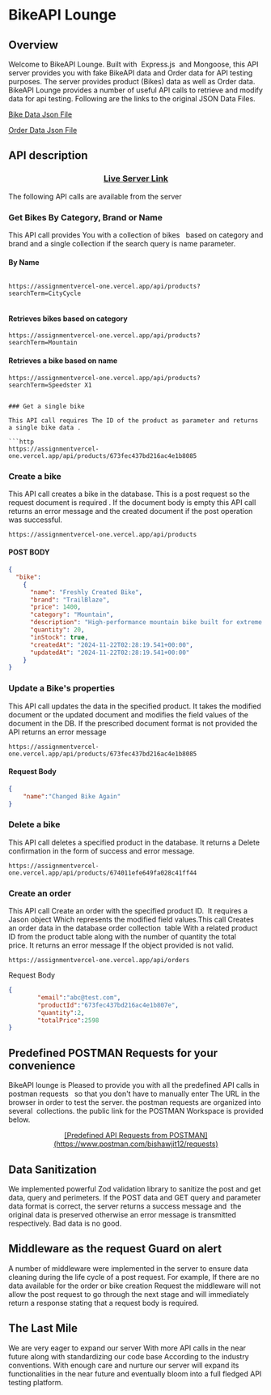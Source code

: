 # BikeAPI Lounge

## Overview

Welcome to BikeAPI Lounge. Built with  Express.js  and Mongoose, this API server provides you with fake BikeAPI data and Order data for API testing purposes. The server provides product (Bikes) data as well as Order data. BikeAPI Lounge provides a number of useful API calls to retrieve and modify data for api testing. Following are the links to the original JSON Data Files.

[Bike Data Json File](https://github.com/drjhatka/assignment-2/blob/main/products.json)

[Order Data Json File](https://github.com/drjhatka/assignment-2/blob/main/orders.json)

## API description

### <p align=center><ins>[Live Server Link](https://assignmentvercel-one.vercel.app)</ins></p>

The following API calls are available from the server

### Get Bikes By Category, Brand or Name

This API call provides You with a collection of bikes   based on category and brand and a single collection if the search query is name parameter.

#### By Name  

```http

https://assignmentvercel-one.vercel.app/api/products?searchTerm=CityCycle


```

#### Retrieves bikes based on category

```http
https://assignmentvercel-one.vercel.app/api/products?searchTerm=Mountain

```

#### Retrieves a bike based on name

```http
https://assignmentvercel-one.vercel.app/api/products?searchTerm=Speedster X1


### Get a single bike

This API call requires The ID of the product as parameter and returns a single bike data .

```http
https://assignmentvercel-one.vercel.app/api/products/673fec437bd216ac4e1b8085
```

### Create a bike

This API call creates a bike in the database. This is a post request so the request document is required . If the document body is empty this API call returns an error message and the created document if the post operation was successful.

```http
https://assignmentvercel-one.vercel.app/api/products
```

#### POST BODY

```json
{
  "bike":
    {
      "name": "Freshly Created Bike",
      "brand": "TrailBlaze",
      "price": 1400,
      "category": "Mountain",
      "description": "High-performance mountain bike built for extreme trails.",
      "quantity": 20,
      "inStock": true,
      "createdAt": "2024-11-22T02:28:19.541+00:00",
      "updatedAt": "2024-11-22T02:28:19.541+00:00"
    }
}

```

### Update a Bike's properties

This API call updates the data in the specified product. It takes the modified document or the updated document and modifies the field values of the document in the DB. If the prescribed document format is not provided the API returns an error message

```http
https://assignmentvercel-one.vercel.app/api/products/673fec437bd216ac4e1b8085
```

#### Request Body

```json
{
    "name":"Changed Bike Again"
}
```

### Delete a bike

This API call deletes a specified product in the database. It returns a Delete confirmation in the form of success and error message.

```http
https://assignmentvercel-one.vercel.app/api/products/674011efe649fa028c41ff44

```

### Create an order

This API call Create an order with the specified product ID.  It requires a Jason object Which represents the modified field values.This call Creates an order data in the database order collection  table With a related product ID from the product table along with the number of quantity the total price. It returns an error message If the object provided is not valid.

```http
https://assignmentvercel-one.vercel.app/api/orders
```

 Request Body

```json
{
        "email":"abc@test.com",
        "productId":"673fec437bd216ac4e1b807e",
        "quantity":2,
        "totalPrice":2598
}
```

## Predefined POSTMAN Requests for your convenience

BikeAPI lounge is Pleased to provide you with all the predefined API calls in postman requests   so that you don't have to manually enter The URL in the browser in order to test the server. the postman requests are organized into several  collections. the public link for the POSTMAN Workspace is provided below.

<p align=center> <ins>[Predefined API Requests from POSTMAN](https://www.postman.com/bishawjit12/requests)</ins></p>

## Data Sanitization

We implemented powerful Zod validation library to sanitize the post and get data, query and perimeters. If the POST data and GET query and parameter data format is correct, the server returns a success message and  the original data is preserved otherwise an error message is transmitted respectively. Bad data is no good.

## Middleware as the request Guard on alert

A number of middleware were implemented in the server to ensure data cleaning during the life cycle of a post request. For example, If there are no data available for the order or bike creation Request the middleware will not allow the post request to go through the next stage and will immediately return a response stating that a request body is required.

## The Last Mile

We are very eager to expand our server With more API calls in the near future along with standardizing our code base According to the industry conventions. With enough care and nurture our server will expand its functionalities in the near future and eventually bloom into a full fledged API testing platform.
